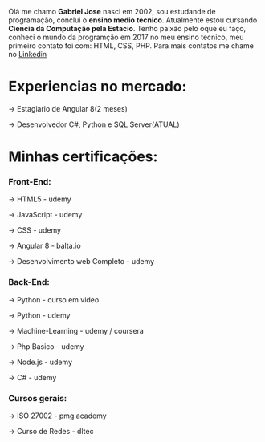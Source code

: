 Olá me chamo <strong>Gabriel Jose</strong> nasci em 2002, sou estudande de programação, conclui o <strong>ensino medio tecnico</strong>.
Atualmente estou cursando <strong>Ciencia da Computação pela Estacio</strong>.
Tenho paixão pelo oque eu faço, conheci o mundo da programção em 2017 no meu ensino tecnico,
meu primeiro contato foi com: HTML, CSS, PHP.
Para mais contatos me chame no <a href="https://www.linkedin.com/in/gabriel-jos%C3%A9/">Linkedin</a>

# Experiencias no mercado:

<p>-> Estagiario de Angular 8(2 meses)</p>
<p>-> Desenvolvedor C#, Python e SQL Server(ATUAL)</p>

# Minhas certificações:

### Front-End:
  <p>-> HTML5 - udemy</p>
  <p>-> JavaScript - udemy</p>
  <p>-> CSS - udemy</p>
  <p>-> Angular 8 - balta.io</p>
  <p>-> Desenvolvimento web Completo - udemy</p>
  
### Back-End:
  <p>-> Python - curso em video</p>
  <p>-> Python - udemy</p>
  <p>-> Machine-Learning - udemy / coursera</p>
  <p>-> Php Basico - udemy</p>
  <p>-> Node.js - udemy</p>
  <p>-> C# - udemy</p>

### Cursos gerais:
  <p>-> ISO 27002 - pmg academy</p>
  <p>-> Curso de Redes - dltec</p>


